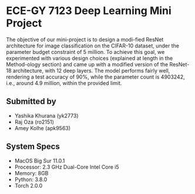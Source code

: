 # ECE-GY 7123 Deep Learning Mini Project

The objective of our  mini-project is to design a modi-fied ResNet architecture for image classification on the CIFAR-10 dataset, under the parameter budget constraint of 5 million. To achieve this goal, we experimented with various design choices (explained at length in the Method-ology section) and came up with a modified version of the ResNet-18 architecture, with 12 deep layers. The model performs fairly well, rendering a test accuracy of 90%, while the parameter count is 4903242, i.e., around 4.9 million, within the provided limit.

## Submitted by
* Yashika Khurana (yk2773)
* Raj Oza (ro2151)
* Amey Kolhe (apk9563)

## System Specs
* MacOS Big Sur 11.0.1
* Processor: 2.3 GHz Dual-Core Intel Core i5
* Memory: 8GB
* Python: 3.8.0
* Torch 2.0.0






